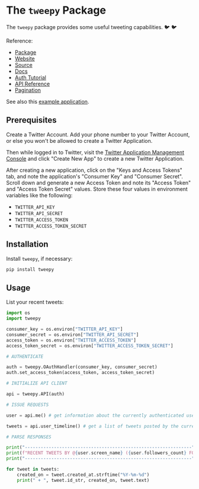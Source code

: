 # The `tweepy` Package

The `tweepy` package provides some useful tweeting capabilities. :bird: :bird:

Reference:

  + [Package](https://pypi.python.org/pypi/tweepy/3.5.0)
  + [Website](http://www.tweepy.org/)
  + [Source](https://github.com/tweepy/tweepy)
  + [Docs](http://tweepy.readthedocs.io/en/v3.5.0/)
  + [Auth Tutorial](http://tweepy.readthedocs.io/en/v3.5.0/auth_tutorial.html#auth-tutorial)
  + [API Reference](http://tweepy.readthedocs.io/en/v3.5.0/api.html#api-reference)
  + [Pagination](http://tweepy.readthedocs.io/en/v3.5.0/code_snippet.html#pagination)

See also this [example application](https://github.com/s2t2/tweet-tweet-py).

## Prerequisites

Create a Twitter Account. Add your phone number to your Twitter Account, or else you won't be allowed to create a Twitter Application.

Then while logged in to Twitter, visit the [Twitter Application Management Console](https://apps.twitter.com/) and click "Create New App" to create a new Twitter Application.

After creating a new application, click on the "Keys and Access Tokens" tab, and note the application's "Consumer Key" and "Consumer Secret". Scroll down and generate a new Access Token and note its "Access Token" and "Access Token Secret" values. Store these four values in environment variables like the following:

  + `TWITTER_API_KEY`
  + `TWITTER_API_SECRET`
  + `TWITTER_ACCESS_TOKEN`
  + `TWITTER_ACCESS_TOKEN_SECRET`

## Installation

Install `tweepy`, if necessary:

```sh
pip install tweepy
```

## Usage

List your recent tweets:

```py
import os
import tweepy

consumer_key = os.environ["TWITTER_API_KEY"]
consumer_secret = os.environ["TWITTER_API_SECRET"]
access_token = os.environ["TWITTER_ACCESS_TOKEN"]
access_token_secret = os.environ["TWITTER_ACCESS_TOKEN_SECRET"]

# AUTHENTICATE

auth = tweepy.OAuthHandler(consumer_key, consumer_secret)
auth.set_access_token(access_token, access_token_secret)

# INITIALIZE API CLIENT

api = tweepy.API(auth)

# ISSUE REQUESTS

user = api.me() # get information about the currently authenticated user

tweets = api.user_timeline() # get a list of tweets posted by the currently authenticated user

# PARSE RESPONSES

print("---------------------------------------------------------------")
print(f"RECENT TWEETS BY @{user.screen_name} ({user.followers_count} FOLLOWERS / {user.friends_count} FOLLOWING):")
print("---------------------------------------------------------------")

for tweet in tweets:
    created_on = tweet.created_at.strftime("%Y-%m-%d")
    print(" + ", tweet.id_str, created_on, tweet.text)
```
